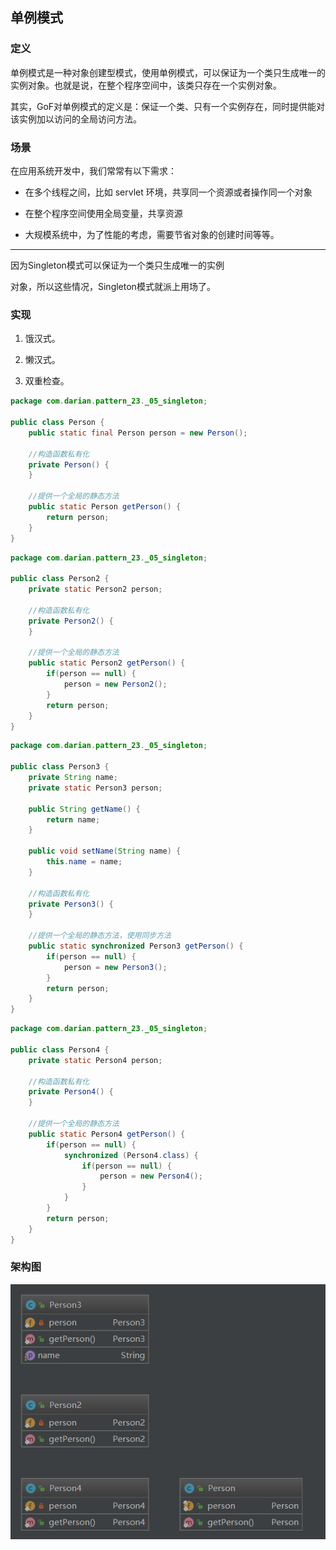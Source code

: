 
## 单例模式

### 定义

单例模式是一种对象创建型模式，使用单例模式，可以保证为一个类只生成唯一的实例对象。也就是说，在整个程序空间中，该类只存在一个实例对象。

​    其实，GoF对单例模式的定义是：保证一个类、只有一个实例存在，同时提供能对该实例加以访问的全局访问方法。 





### 场景

在应用系统开发中，我们常常有以下需求：

- 在多个线程之间，比如 servlet 环境，共享同一个资源或者操作同一个对象 

- 在整个程序空间使用全局变量，共享资源

- 大规模系统中，为了性能的考虑，需要节省对象的创建时间等等。

---

因为Singleton模式可以保证为一个类只生成唯一的实例

对象，所以这些情况，Singleton模式就派上用场了。



### 实现

1. 饿汉式。

2. 懒汉式。

3. 双重检查。





```java
package com.darian.pattern_23._05_singleton;

public class Person {
	public static final Person person = new Person();

	//构造函数私有化
	private Person() {
	}

	//提供一个全局的静态方法
	public static Person getPerson() {
		return person;
	}
}

```



```java
package com.darian.pattern_23._05_singleton;

public class Person2 {
	private static Person2 person;

	//构造函数私有化
	private Person2() {
	}

	//提供一个全局的静态方法
	public static Person2 getPerson() {
		if(person == null) {
			person = new Person2();
		}
		return person;
	}
}

```





```java
package com.darian.pattern_23._05_singleton;

public class Person3 {
	private String name;
	private static Person3 person;

	public String getName() {
		return name;
	}

	public void setName(String name) {
		this.name = name;
	}

	//构造函数私有化
	private Person3() {
	}

	//提供一个全局的静态方法，使用同步方法
	public static synchronized Person3 getPerson() {
		if(person == null) {
			person = new Person3();
		}
		return person;
	}
}

```





```java
package com.darian.pattern_23._05_singleton;

public class Person4 {
	private static Person4 person;

	//构造函数私有化
	private Person4() {
	}

	//提供一个全局的静态方法
	public static Person4 getPerson() {
		if(person == null) {
			synchronized (Person4.class) {
				if(person == null) {
					person = new Person4();
				}
			}
		}
		return person;
	}
}

```



### 架构图

![1565807606116](assets/1565807606116.png)
